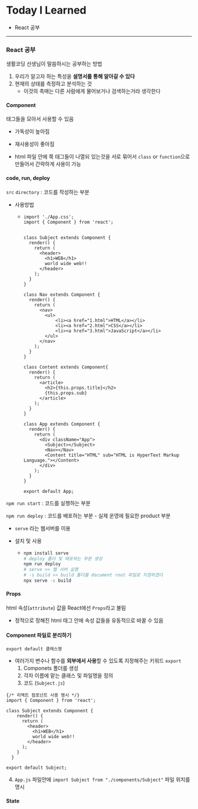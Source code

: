 # Today I Learned

* React 공부

---



### React 공부

생활코딩 선생님이 말씀하시는 공부하는 방법

1. 우리가 알고자 하는 특성을 **설명서를 통해 알아갈 수 있다**
2. 현재의 상태를 측정하고 분석하는 것
   * 이것의 촉매는 다른 사람에게 물어보거나 검색하는거라 생각한다



#### Component

태그들을 모아서 사용할 수 있음

* 가독성이 높아짐
* 재사용성이 좋아짐

* html 파일 안에 쭉 태그들이 나열되 있는것을 서로 묶어서 `class` or `function`으로 만들어서 간략하게 사용이 가능



#### code, run, deploy

`src` `directory` :  코드를 작성하는 부분

* 사용방법

  * ```react
    import './App.css';
    import { Component } from 'react';
    
    
    class Subject extends Component {
      render() {
        return (
          <header>
            <h1>WEB</h1>
            world wide web!!
          </header>
        );
      }
    }
    
    class Nav extends Component {
      render() {
        return (
          <nav>
            <ul>
                <li><a href="1.html">HTML</a></li>
                <li><a href="2.html">CSS</a></li>
                <li><a href="3.html">JavaScript</a></li>
            </ul>
          </nav>
        );
      }
    }
    
    class Content extends Component{
      render() {
        return (
          <article>
            <h2>{this.props.title}</h2>
            {this.props.sub}
          </article>
        );
      }
    }
    
    class App extends Component {
      render() {
        return (
          <div className="App">
            <Subject></Subject>
            <Nav></Nav>
            <Content title="HTML" sub="HTML is HyperText Markup Language."></Content>
          </div>
        );
      }
    }
    
    export default App;
    ```



`npm run start` : 코드를 실행하는 부분

`npm run deploy` : 코드를 배포하는 부분 - 실제 운영에 필요한 product 부분

* `serve` 라는 웹서버를 이용

* 설치 및 사용

  * ```bash
    npm install serve
    # deploy 폴더 및 배포하는 부분 생성
    npm run deploy
    # serve >> 웹 서버 실행
    # -s build >> build 폴더를 document root 파일로 지정하겠다
    npx serve -s build
    ```



#### Props

html 속성(`attribute`) 값을 React에선 `Props`라고 불림

* 정적으로 정해진 html 태그 안에 속성 값들을 유동적으로 바꿀 수 있음 



#### Component 파일로 분리하기

`export default 클래스명`

* 여러가지 변수나 함수를 **외부에서 사용**할 수 있도록 지정해주는 키워드 `export`
  1. Componets 폴더를 생성
  2. 각자 이름에 맡는 클래스 및 파일명을 정의
  3. 코드 (`Subject.js`)

```react
{/* 리액트 컴포넌트 사용 명시 */}
import { Component } from 'react';

class Subject extends Component {
    render() {
      return (
        <header>
          <h1>WEB</h1>
          world wide web!!
        </header>
      );
    }
  }

export default Subject;
```

4. `App.js` 파일안에 `import Subject from "./components/Subject"` 파일 위치를 명시



#### State

